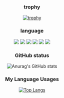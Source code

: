 
<div align=center>

### trophy

[![trophy](https://github-profile-trophy.vercel.app/?username=minijae011030)](https://github.com/ryo-ma/github-profile-trophy)

</div>


<div align=center>

### language

<img src="https://img.shields.io/badge/C-A8B9CC?style=flat-square&logo=C&logoColor=white"/>

<img src="https://img.shields.io/badge/java-007396?style=flat-square&logo=java&logoColor=white"/>
<img src="https://img.shields.io/badge/Spring-6DB33F?style=flat-square&logo=Spring&logoColor=white"/>

<img src="https://img.shields.io/badge/JavaScript-F7DF1E?style=flat-square&logo=javascript&logoColor=black"/>
<img src="https://img.shields.io/badge/React-61DAFB?style=flat-square&logo=React&logoColor=black"/>
<img src="https://img.shields.io/badge/React Native-61DAFB?style=flat-square&logo=React&logoColor=black"/>
</div>

<div align=center>

### GitHub status  
 ![Anurag's GitHub stats](https://github-readme-stats.vercel.app/api?username=minijae011030&show_icons=true&theme=radical)

</div>

<div align=center>
 
### My Language Usages
 
[![Top Langs](https://github-readme-stats.vercel.app/api/top-langs/?username=minijae011030&langs_count=8)](https://github.com/minijae011030/github-readme-stats)

</div>
 
